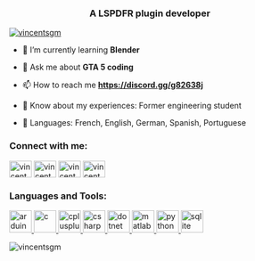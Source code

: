<h3 align="center">A LSPDFR plugin developer</h3>

<p align="left"> <a href="https://github.com/ryo-ma/github-profile-trophy"><img src="https://github-profile-trophy.vercel.app/?username=vincentsgm" alt="vincentsgm" /></a> </p>

- 🌱 I’m currently learning **Blender**

- 💬 Ask me about **GTA 5 coding**

- 📫 How to reach me **https://discord.gg/g82638j**

- 📄 Know about my experiences: Former engineering student

- 💬 Languages: French, English, German, Spanish, Portuguese

<h3 align="left">Connect with me:</h3>
<p align="left">
<a href="https://twitter.com/vincentsgm29" target="blank"><img align="center" src="https://cdn.jsdelivr.net/npm/simple-icons@3.0.1/icons/twitter.svg" alt="vincentsgm29" height="30" width="40" /></a>
<a href="https://linkedin.com/in/vincent angot" target="blank"><img align="center" src="https://cdn.jsdelivr.net/npm/simple-icons@3.0.1/icons/linkedin.svg" alt="vincent angot" height="30" width="40" /></a>
<a href="https://instagram.com/vincentsgm29" target="blank"><img align="center" src="https://cdn.jsdelivr.net/npm/simple-icons@3.0.1/icons/instagram.svg" alt="vincentsgm29" height="30" width="40" /></a>
<a href="https://www.youtube.com/c/vincentsgm29" target="blank"><img align="center" src="https://cdn.jsdelivr.net/npm/simple-icons@3.0.1/icons/youtube.svg" alt="vincentsgm29" height="30" width="40" /></a>
</p>

<h3 align="left">Languages and Tools:</h3>
<p align="left"> <a href="https://www.arduino.cc/" target="_blank"> <img src="https://cdn.worldvectorlogo.com/logos/arduino-1.svg" alt="arduino" width="40" height="40"/> </a> <a href="https://www.cprogramming.com/" target="_blank"> <img src="https://devicons.github.io/devicon/devicon.git/icons/c/c-original.svg" alt="c" width="40" height="40"/> </a> <a href="https://www.w3schools.com/cpp/" target="_blank"> <img src="https://devicons.github.io/devicon/devicon.git/icons/cplusplus/cplusplus-original.svg" alt="cplusplus" width="40" height="40"/> </a> <a href="https://www.w3schools.com/cs/" target="_blank"> <img src="https://devicons.github.io/devicon/devicon.git/icons/csharp/csharp-original.svg" alt="csharp" width="40" height="40"/> </a> <a href="https://dotnet.microsoft.com/" target="_blank"> <img src="https://devicons.github.io/devicon/devicon.git/icons/dot-net/dot-net-original-wordmark.svg" alt="dotnet" width="40" height="40"/> </a> <a href="https://www.mathworks.com/" target="_blank"> <img src="https://raw.githubusercontent.com/simple-icons/simple-icons/master/icons/mathworks.svg" alt="matlab" width="40" height="40"/> </a> <a href="https://www.python.org" target="_blank"> <img src="https://devicons.github.io/devicon/devicon.git/icons/python/python-original.svg" alt="python" width="40" height="40"/> </a> <a href="https://www.sqlite.org/" target="_blank"> <img src="https://www.vectorlogo.zone/logos/sqlite/sqlite-icon.svg" alt="sqlite" width="40" height="40"/> </a> </p>

<p><img align="center" src="https://github-readme-stats.vercel.app/api/top-langs?username=vincentsgm&show_icons=true&locale=en&layout=compact" alt="vincentsgm" /></p>


